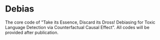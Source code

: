 # Debias

The core code of "Take its Essence, Discard its Dross! Debiasing for Toxic Language Detection via Counterfactual Causal Effect". All codes will be provided after publication.
